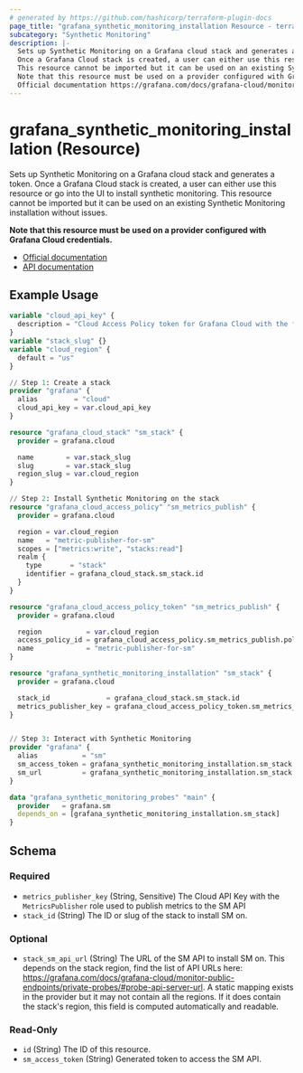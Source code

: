 ```yaml
---
# generated by https://github.com/hashicorp/terraform-plugin-docs
page_title: "grafana_synthetic_monitoring_installation Resource - terraform-provider-grafana"
subcategory: "Synthetic Monitoring"
description: |-
  Sets up Synthetic Monitoring on a Grafana cloud stack and generates a token.
  Once a Grafana Cloud stack is created, a user can either use this resource or go into the UI to install synthetic monitoring.
  This resource cannot be imported but it can be used on an existing Synthetic Monitoring installation without issues.
  Note that this resource must be used on a provider configured with Grafana Cloud credentials.
  Official documentation https://grafana.com/docs/grafana-cloud/monitor-public-endpoints/installation/API documentation https://github.com/grafana/synthetic-monitoring-api-go-client/blob/main/docs/API.md#apiv1registerinstall
---
```


# grafana_synthetic_monitoring_installation (Resource)

Sets up Synthetic Monitoring on a Grafana cloud stack and generates a token. 
Once a Grafana Cloud stack is created, a user can either use this resource or go into the UI to install synthetic monitoring.
This resource cannot be imported but it can be used on an existing Synthetic Monitoring installation without issues.

**Note that this resource must be used on a provider configured with Grafana Cloud credentials.**

* [Official documentation](https://grafana.com/docs/grafana-cloud/monitor-public-endpoints/installation/)
* [API documentation](https://github.com/grafana/synthetic-monitoring-api-go-client/blob/main/docs/API.md#apiv1registerinstall)

## Example Usage

```terraform
variable "cloud_api_key" {
  description = "Cloud Access Policy token for Grafana Cloud with the following scopes: accesspolicies:read|write|delete, stacks:read|write|delete"
}
variable "stack_slug" {}
variable "cloud_region" {
  default = "us"
}

// Step 1: Create a stack
provider "grafana" {
  alias         = "cloud"
  cloud_api_key = var.cloud_api_key
}

resource "grafana_cloud_stack" "sm_stack" {
  provider = grafana.cloud

  name        = var.stack_slug
  slug        = var.stack_slug
  region_slug = var.cloud_region
}

// Step 2: Install Synthetic Monitoring on the stack
resource "grafana_cloud_access_policy" "sm_metrics_publish" {
  provider = grafana.cloud

  region = var.cloud_region
  name   = "metric-publisher-for-sm"
  scopes = ["metrics:write", "stacks:read"]
  realm {
    type       = "stack"
    identifier = grafana_cloud_stack.sm_stack.id
  }
}

resource "grafana_cloud_access_policy_token" "sm_metrics_publish" {
  provider = grafana.cloud

  region           = var.cloud_region
  access_policy_id = grafana_cloud_access_policy.sm_metrics_publish.policy_id
  name             = "metric-publisher-for-sm"
}

resource "grafana_synthetic_monitoring_installation" "sm_stack" {
  provider = grafana.cloud

  stack_id              = grafana_cloud_stack.sm_stack.id
  metrics_publisher_key = grafana_cloud_access_policy_token.sm_metrics_publish.token
}


// Step 3: Interact with Synthetic Monitoring
provider "grafana" {
  alias           = "sm"
  sm_access_token = grafana_synthetic_monitoring_installation.sm_stack.sm_access_token
  sm_url          = grafana_synthetic_monitoring_installation.sm_stack.stack_sm_api_url
}

data "grafana_synthetic_monitoring_probes" "main" {
  provider   = grafana.sm
  depends_on = [grafana_synthetic_monitoring_installation.sm_stack]
}
```

<!-- schema generated by tfplugindocs -->
## Schema

### Required

- `metrics_publisher_key` (String, Sensitive) The Cloud API Key with the `MetricsPublisher` role used to publish metrics to the SM API
- `stack_id` (String) The ID or slug of the stack to install SM on.

### Optional

- `stack_sm_api_url` (String) The URL of the SM API to install SM on. This depends on the stack region, find the list of API URLs here: https://grafana.com/docs/grafana-cloud/monitor-public-endpoints/private-probes/#probe-api-server-url. A static mapping exists in the provider but it may not contain all the regions. If it does contain the stack's region, this field is computed automatically and readable.

### Read-Only

- `id` (String) The ID of this resource.
- `sm_access_token` (String) Generated token to access the SM API.
